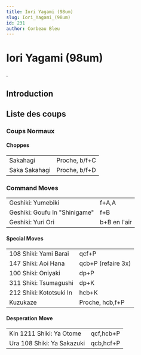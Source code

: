 ```yaml
---
title: Iori Yagami (98um)
slug: Iori_Yagami_(98um)
id: 231
author: Corbeau Bleu
---
```


# Iori Yagami (98um)

.

## Introduction

## Liste des coups

### Coups Normaux

#### Choppes

|               |               |
|---------------|---------------|
| Sakahagi      | Proche, b/f+C |
| Saka Sakahagi | Proche, b/f+D |

### Command Moves

|                               |              |
|-------------------------------|--------------|
| Geshiki: Yumebiki             | f+A,A        |
| Geshiki: Goufu In "Shinigame" | f+B          |
| Geshiki: Yuri Ori             | b+B en l'air |

#### Special Moves

|                         |                    |
|-------------------------|--------------------|
| 108 Shiki: Yami Barai   | qcf+P              |
| 147 Shiki: Aoi Hana     | qcb+P (refaire 3x) |
| 100 Shiki: Oniyaki      | dp+P               |
| 311 Shiki: Tsumagushi   | dp+K               |
| 212 Shiki: Kototsuki In | hcb+K              |
| Kuzukaze                | Proche, hcb,f+P    |

#### Desperation Move

|                            |           |
|----------------------------|-----------|
| Kin 1211 Shiki: Ya Otome   | qcf,hcb+P |
| Ura 108 Shiki: Ya Sakazuki | qcb,hcf+P |
